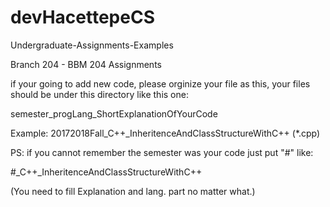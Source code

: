 # devHacettepeCS
Undergraduate-Assignments-Examples

Branch 204 - BBM 204 Assignments

if your going to add new code, please orginize your file as this, your files should be under this directory like this one:

semester_progLang_ShortExplanationOfYourCode

Example: 20172018Fall_C++_InheritenceAndClassStructureWithC++ (*.cpp)

PS: if you cannot remember the semester was your code just put "#" like:

#_C++_InheritenceAndClassStructureWithC++

(You need to fill Explanation and lang. part no matter what.)
